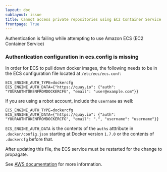 ```yaml
---
layout: doc
sublayout: issue
title: Cannot access private repositories using EC2 Container Service
frontpage: True
---
```

Authentication is failing while attempting to use Amazon ECS (EC2 Container Service)

### Authentication configuration in ecs.config is missing

In order for ECS to pull down docker images, the following needs to be in the ECS configuration file located at `/etc/ecs/ecs.conf`:

```
ECS_ENGINE_AUTH_TYPE=dockercfg
ECS_ENGINE_AUTH_DATA={"https://quay.io": {"auth": "YOURAUTHTOKENFROMDOCKERCFG", "email": "user@example.com"}}
```

If you are using a robot account, include the `username` as well:

```
ECS_ENGINE_AUTH_TYPE=dockercfg
ECS_ENGINE_AUTH_DATA={"https://quay.io": {"auth": "YOURAUTHTOKENFROMDOCKERCFG", "email": ".", "username": "username"}}
```

`ECS_ENGINE_AUTH_DATA` is the contents of the `auths` atttribute in `.docker/config.json` starting at Docker version `1.7.0` or the contents of `.dockercfg` before that.

After updating this file, the ECS service must be restarted for the change to propagate.

See [AWS documentation](https://docs.aws.amazon.com/AmazonECS/latest/developerguide/private-auth.html) for more information.
